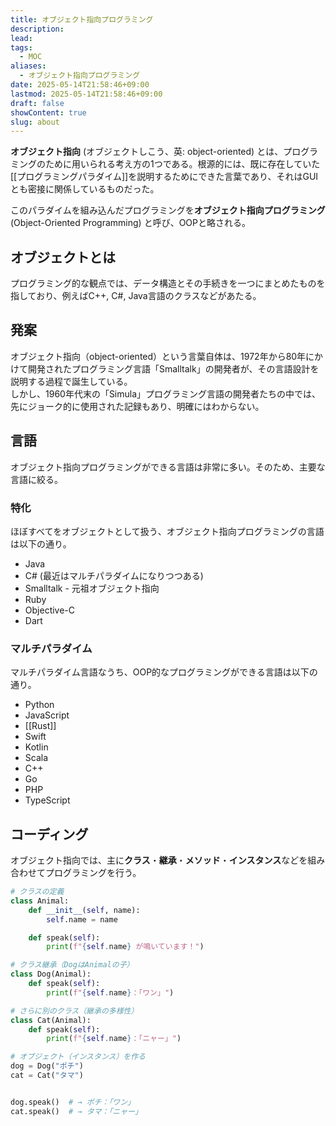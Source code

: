 ```yaml
---
title: オブジェクト指向プログラミング
description: 
lead: 
tags:
  - MOC
aliases:
  - オブジェクト指向プログラミング
date: 2025-05-14T21:58:46+09:00
lastmod: 2025-05-14T21:58:46+09:00
draft: false
showContent: true
slug: about
---
```

**オブジェクト指向** (オブジェクトしこう、英: object-oriented) とは、プログラミングのために用いられる考え方の1つである。根源的には、既に存在していた[[プログラミングパラダイム]]を説明するためにできた言葉であり、それはGUIとも密接に関係しているものだった。

このパラダイムを組み込んだプログラミングを**オブジェクト指向プログラミング** (Object-Oriented Programming) と呼び、OOPと略される。

## オブジェクトとは
プログラミング的な観点では、データ構造とその手続きを一つにまとめたものを指しており、例えばC++, C#, Java言語のクラスなどがあたる。

## 発案
オブジェクト指向（object-oriented）という言葉自体は、1972年から80年にかけて開発されたプログラミング言語「Smalltalk」の開発者が、その言語設計を説明する過程で誕生している。  
しかし、1960年代末の「Simula」プログラミング言語の開発者たちの中では、先にジョーク的に使用された記録もあり、明確にはわからない。

## 言語
オブジェクト指向プログラミングができる言語は非常に多い。そのため、主要な言語に絞る。
### 特化
ほぼすべてをオブジェクトとして扱う、オブジェクト指向プログラミングの言語は以下の通り。

- Java
- C# (最近はマルチパラダイムになりつつある)
- Smalltalk - 元祖オブジェクト指向
- Ruby
- Objective-C
- Dart
### マルチパラダイム
マルチパラダイム言語なうち、OOP的なプログラミングができる言語は以下の通り。

- Python
- JavaScript
- [[Rust]]
- Swift
- Kotlin
- Scala
- C++
- Go
- PHP
- TypeScript

## コーディング
オブジェクト指向では、主に**クラス**・**継承**・**メソッド**・**インスタンス**などを組み合わせてプログラミングを行う。

```python
# クラスの定義
class Animal:
    def __init__(self, name):
        self.name = name

    def speak(self):
        print(f"{self.name} が鳴いています！")

# クラス継承（DogはAnimalの子）
class Dog(Animal):
    def speak(self):
        print(f"{self.name}：「ワン」")

# さらに別のクラス（継承の多様性）
class Cat(Animal):
    def speak(self):
        print(f"{self.name}：「ニャー」")

# オブジェクト（インスタンス）を作る
dog = Dog("ポチ")
cat = Cat("タマ")


dog.speak()  # → ポチ：「ワン」
cat.speak()  # → タマ：「ニャー」

```